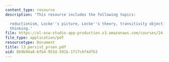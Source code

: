 ```yaml
---
content_type: resource
description: 'This resource includes the following topics:

  reductionism, Locke''s picture, Locke''s theory, transitivity objection, neo-lockean
  thinking.'
file: https://ol-ocw-studio-app-production.s3.amazonaws.com/courses/24-03-relativism-reason-and-reality-spring-2005/8b9b94a86fb4953d591b1f17c6f4dfb3_l3_persist_prson.pdf
file_type: application/pdf
resourcetype: Document
title: l3_persist_prson.pdf
uid: 8b9b94a8-6fb4-953d-591b-1f17c6f4dfb3
---
```

